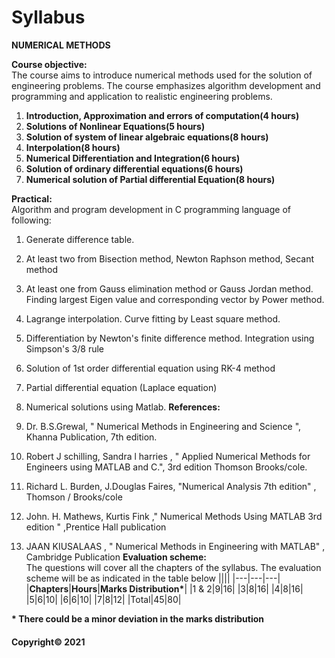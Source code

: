 # Syllabus

**NUMERICAL METHODS**

**Course objective:**  
The course aims to introduce numerical methods used for the solution of engineering problems. The course emphasizes algorithm development and programming and application to realistic engineering problems.

1. **Introduction, Approximation and errors of computation(4 hours)**
2. **Solutions of Nonlinear Equations(5 hours)**
3. **Solution of system of linear algebraic equations(8 hours)**
4. **Interpolation(8 hours)**
5. **Numerical Differentiation and Integration(6 hours)**
6. **Solution of ordinary differential equations(6 hours)**
7. **Numerical solution of Partial differential Equation(8 hours)**

**Practical:**  
Algorithm and program development in C programming language of following:
1. Generate difference table.
2. At least two from Bisection method, Newton Raphson method, Secant method
3. At least one from Gauss elimination method or Gauss Jordan method. Finding largest Eigen value and corresponding vector by Power method.
4. Lagrange interpolation. Curve fitting by Least square method.
5. Differentiation by Newton's finite difference method. Integration using Simpson's 3/8 rule
6. Solution of 1st order differential equation using RK-4 method
7. Partial differential equation (Laplace equation)
8. Numerical solutions using Matlab.
**References:**

1. Dr. B.S.Grewal, " Numerical Methods in Engineering and Science ", Khanna Publication, 7th edition.
2. Robert J schilling, Sandra l harries , " Applied Numerical Methods for Engineers using MATLAB and C.", 3rd edition Thomson Brooks/cole.
3. Richard L. Burden, J.Douglas Faires, "Numerical Analysis 7th edition" , Thomson / Brooks/cole
4. John. H. Mathews, Kurtis Fink ," Numerical Methods Using MATLAB 3rd edition " ,Prentice Hall publication
5. JAAN KIUSALAAS , " Numerical Methods in Engineering with MATLAB" , Cambridge Publication
**Evaluation scheme:**  
The questions will cover all the chapters of the syllabus. The evaluation scheme will be as indicated in the table below
||||
|---|---|---|
|**Chapters**|**Hours**|**Marks Distribution\***|
|1 & 2|9|16|
|3|8|16|
|4|8|16|
|5|6|10|
|6|6|10|
|7|8|12|
|Total|45|80|
  
**\* There could be a minor deviation in the marks distribution**

#### Copyright&copy; 2021